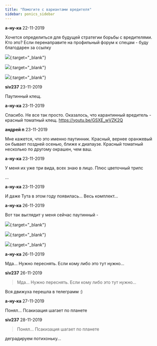 ```yaml
---
title: "Помогите с вариантами вредителя"
sidebar: ponics_sidebar
---
```


**а-ну-ка** 22-11-2019

Хочется определиться для будущей стратегии борьбы с вредителями. Кто это? Если перенаправите на профильный форум к спецам - буду благодарен за ссылку 

[![](/attachimages/20484_IMG-58ea11522262fa661209401d1484f482-V.jpg)](https://t.me/ponics_ru_files/19941){:target="_blank"}

[![](/attachimages/20486_IMG-5acb7eed1ea24c90e1155052dd5d5dad-V.jpg)](https://t.me/ponics_ru_files/19942){:target="_blank"}

[![](/attachimages/20488_IMG-62d21b1b03b23f5967cb51ab4fe42f7b-V.jpg)](https://t.me/ponics_ru_files/19943){:target="_blank"}

**siv237** 23-11-2019

Паутинный клещ.


**а-ну-ка** 23-11-2019

Спасибо. Не все так просто. Оказалось, что карантинный вредитель - красный томатный клещ. https://youtu.be/GSXE_wVZK2Q


**андрей п** 23-11-2019

Мне кажется, что это именно паутинник. Красный, вернее оранжевый он бывает поздней осенью, ближе к диапаузе. Красный томатный несколько по другому окрашен, чем ваш.


**а-ну-ка** 23-11-2019

У меня их уже три вида, всех знаю в лицо. Плюс цветочный трипс

...


**а-ну-ка** 23-11-2019

И даже Тута в этом году появилась... Весь комплект...


**а-ну-ка** 26-11-2019

Вот так выглядит у меня сейчас паутинный -

[![](/attachimages/20497_IMG_20191126_093208.jpg)](https://t.me/ponics_ru_files/19944){:target="_blank"}

[![](/attachimages/20499_IMG_20191126_093149.jpg)](https://t.me/ponics_ru_files/19945){:target="_blank"}

[![](/attachimages/20501_IMG_20191126_093112.jpg)](https://t.me/ponics_ru_files/19946){:target="_blank"}

**а-ну-ка** 26-11-2019

Мда... Нужно переснять. Если кому либо это тут нужно...


**siv237** 26-11-2019

> Мда... Нужно переснять. Если кому либо это тут нужно...

Вся движуха перешла в телеграмм :)


**а-ну-ка** 27-11-2019

Понял... Псакизация шагает по планете


**siv237** 28-11-2019

> Понял... Псакизация шагает по планете

деградируем потихоньку...


